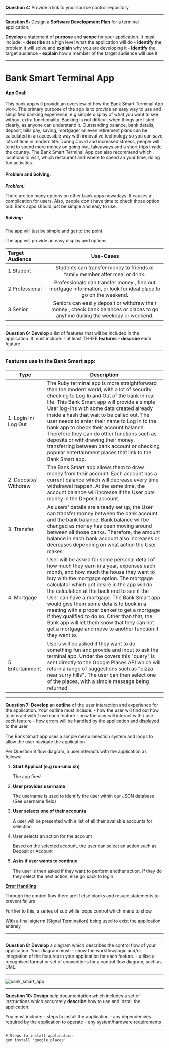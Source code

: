 **Question 4:** Provide a link to your source control repository





______

**Question 5:**  Design a **Software Development Plan** for a terminal application.

**Develop** a statement of **purpose** and **scope** for your application. It must include:
\- **describe** at a high level what the application will do
\- **identify** the problem it will solve and **explain** why you are developing it
\- **identify** the target audience
\- **explain** how a member of the target audience will use it

_____

# 				**Bank Smart Terminal App**





#### **App Goal:** 

This bank app will provide an overview of how the Bank Smart Terminal App work. The primary purpose of the app is to provide an easy way to use and simplified banking experience, e.g simple display of what you want to see without extra functionality. Banking is not difficult when things are listed clearly, as anyone can understand it. Outstanding balance, bank details, deposit, bills pay, saving, mortgager or even retirement plans can be calculated in an accessible way with innovative technology so you can save lots of time in modern life. During Covid and increased streess, people will tend to spend more money on going out, takeaways and a short trips inside the country. The Bank Smart Terminal App can also recommend which locations to visit, which restaurant and where to spend an your time, doing fun activities. 



#### Problem and Solving:



***Problem:***

There are too many options on other bank apps nowadays. It causes a complication for users. Also, people don't have time to check those option out. Bank apps should just be simple and easy to use.



##### ***Solving:***

The app will just be simple and get to the point. 

The app will provide an easy display and options.



| Target Audience |                          Use-Cases                           |
| :-------------- | :----------------------------------------------------------: |
| 1.Student       | Students can transfer money to friends or family member after meal or drink. |
| 2.Professional  | Professionals can transfer money , find out mortgage information, or look for ideal place to go on the weekend. |
| 3.Senior        | Seniors can easily deposit or withdraw their money , check bank balances or places to go anytime during the weekday or weekend. |



_____

**Question 6:** **Develop** a list of features that will be included in the application. It must include:
\- at least THREE **features**
\- **describe** each feature

________

### 									            Features use in the Bank Smart app:



| Type                  | Description                                                  |
| --------------------- | ------------------------------------------------------------ |
| 1. Login In/ Log Out  | The Ruby terminal app is more straightforward than the modern world, with a lot of security checking to Log In and Out of the bank in real life.  This Bank Smart app will provide a simple User log-ins with some data created already inside a hash that wait to be called out. The user needs to enter their name to Log In to the bank app to check their account balance. Therefore they can do other functions such as deposits or withdrawing their money, transferring between bank account or checking popular entertainment places that link to the Bank Smart app. |
| 2. Deposite/ Withdraw | The Bank Smart app allows them to draw money from their account. Each account has a current balance which will decrease every time withdrawal happen. At the same time, the account balance will increase if the User puts money in the Deposit account. |
| 3. Transfer           | As users' details are already set up, the User can transfer money between the bank account and the bank balance. Bank balance will be changed as money has been moving around between all those banks. Therefore, the amount balance in each bank account also increases or decreases depending on what action the User makes. |
| 4. Mortgage           | User will be asked for some personal detail of how much they earn in a year, expenses each month, and how much the house they want to buy with the mortgage option. The mortgage calculator which got desire in the app will do the calculation at the back end to see if the User can have a mortgage. The Bank Smart app would give them some details to book in a meeting with a proper banker to get a mortgage if they qualified to do so. Other than that, the Bank app will let them know that they can not get a mortgage and move to another function if they want to. |
| 5. Entertainment      | Users will be asked if they want to do something fun and provide and input to ask the terminal app. Under the covers this "query" is sent directly to the Google Places API which will return a range of suggestions such as "pizza near surry hills". The user can then select one of the places, with a simple message being returned. |



___________

**Question 7:** **Develop** an **outline** of the user interaction and experience for the application.
Your outline must include:
\- how the user will find out how to interact with / use each feature
\- how the user will interact with / use each feature
\- how errors will be handled by the application and displayed to the user

The Bank Smart app uses a simple menu selection system and loops to allow the user navigate the application.

Per Question 8 flow diagram, a user interacts with the application as follows:

1. **Start Applicat (e.g run-unix.sh)**

   The app fires!

2. **User provides username**

   The username is used to identify the user within our JSON database (See username field)

3. **User selects one of their accounts**

   A user will be presented with a list of all their available accounts for selection

4. User selects an action for the account

   Based on the selected account, the user can select an action such as Deposit or Account

5. **Asks if user wants to continue**

   The user is then asked if they want to perform another action. If they do they select the next action, else go back to login



**<u>Error Handling</u>**

Through the control flow there are if else blocks and resuce statements to prevent failure

Further to this, a series of sub while loops control which menu to show

With a final sigterm (Signal Termination) being used to exist the application entirely

_________



_______

**Question 8:** **Develop** a diagram which describes the control flow of your application. Your diagram must:
\- show the workflow/logic and/or integration of the features in your application for each feature.
\- utilise a recognised format or set of conventions for a control flow diagram, such as UML.

____

![bank_smart_app](/Users/duongpham/git/pduong987/DuongPham_T1A3/docs/bank_smart_app.png)



____________



**Question 10:** **Design** help documentation which includes a set of instructions which accurately **describe** how to use and install the application.

You must include:
\- steps to install the application
\- any dependencies required by the application to operate
\- any system/hardware requirements

____

```
# Steps to install application
gem install 'google_places'
```

